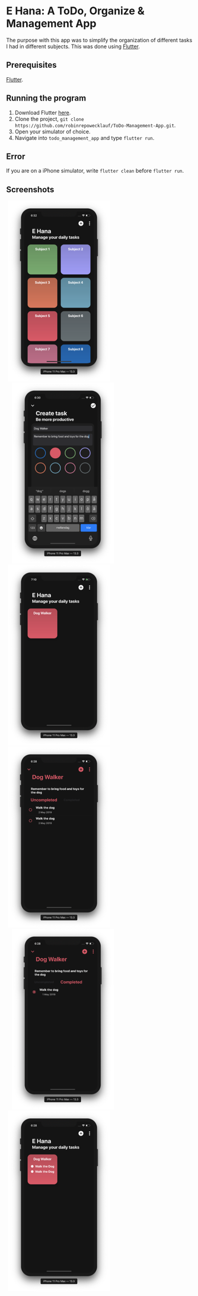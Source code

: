 # E Hana: A ToDo, Organize & Management App
The purpose with this app was to simplify the organization of different tasks I had in different subjects. 
This was done using [Flutter](https://flutter.dev).

## Prerequisites
[Flutter](https://flutter.dev).

## Running the program
1. Download Flutter [here](https://flutter.dev/docs/get-started/install).
2. Clone the project, `git clone https://github.com/robinrepowecklauf/ToDo-Management-App.git`.
3. Open your simulator of choice.
4. Navigate into `todo_management_app` and type `flutter run`.

## Error
If you are on a iPhone simulator, write `flutter clean` before `flutter run`.

## Screenshots
<p float="center">
  <img src="screenshots/home_page_subjects.png" width="275" hspace="5"/>
  <img src="screenshots/create_task.png" width="275" hspace="15"/>
  <img src="screenshots/dog_walker_no_tasks.png" width="275" hspace="5"/>
  <img src="screenshots/subject_uncompleted.png" width="275" hspace="5"/>
  <img src="screenshots/subject_completed.png" width="275" hspace="15"/>
  <img src="screenshots/dog_walker_subject.png" width="275" hspace="5"/>
</p>
